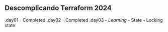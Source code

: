 ## Descomplicando Terraform 2024

.day01 - Completed
.day02 - Completed
.day03 - _Learning_
    - State
    - Locking state